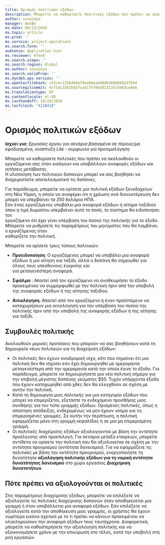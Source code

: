 ```yaml
---
title: Ορισμός πολιτικών εξόδων
description: Μπορείτε να καθορίσετε πολιτικές εξόδων που πρέπει να ακολουθούν οι εργαζόμενοι σας όταν εισάγουν και υποβάλλουν αναφορές εξόδων και αιτήσεις μετάβασης.
author: suvaidya
manager: AnnBe
ms.date: 09/23/2020
ms.topic: article
ms.prod: ''
ms.service: project-operations
ms.search.form: ''
audience: Application User
ms.reviewer: kfend
ms.search.scope: ''
ms.search.region: Global
ms.author: suvaidya
ms.search.validFrom: ''
ms.dyn365.ops.version: ''
ms.openlocfilehash: c55cec132649daf9ee08ea4d8db3668860247934
ms.sourcegitcommit: 4cf1dc1561b92fca4175f0b3813133c5e63ce8e6
ms.translationtype: HT
ms.contentlocale: el-GR
ms.lasthandoff: 10/28/2020
ms.locfileid: "4128418"
---
```

# <a name="define-expense-policies"></a>Ορισμός πολιτικών εξόδων

_**Ισχύει για:** Εργασίες έργου για σενάρια βασισμένα σε πόρους/μη εφοδιασμένα, ανάπτυξη Lite - συμφωνία για προτιμολόγηση_

Μπορείτε να καθορίσετε πολιτικές που πρέπει να ακολουθούν οι εργαζόμενοι σας όταν εισάγουν και υποβάλλουν αναφορές εξόδων και αιτήσεις μετάβασης.         
Η υλοποίηση των πολιτικών δαπανών μπορεί να σας βοηθήσει να διαχειριστείτε αποτελεσματικά τις δαπάνες.         

Για παράδειγμα, μπορείτε να ορίσετε μια πολιτική εξόδων ξενοδοχείων στη Νέα Υόρκη, η οποία να αναφέρει ότι η χρέωση ανά διανυκτέρευση δεν μπορεί να υπερβαίνει τα 250 δολάρια ΗΠΑ.       
Εάν ένας εργαζόμενος υποβάλει μια αναφορά εξόδων ή αίτημα ταξιδιού όπου η τιμή δωματίου υπερβαίνει αυτό το ποσό, το σύστημα θα ειδοποιήσει τον         
εργαζόμενο ότι έχει γίνει υπέρβαση του ποσού της πολιτικής για το έξοδο. Μπορείτε να ρυθμίσετε τις παραμέτρους του μηνύματος που θα λαμβάνει ο εργαζόμενος όταν        
καθορίζετε την πολιτική.      
        
Μπορείτε να ορίσετε τρεις τύπους πολιτικών:         
        
- **Προειδοποίηση**: Ο εργαζόμενος μπορεί να υποβάλει μια αναφορά εξόδων ή μια αίτηση για ταξίδι, αλλά η δαπάνη θα σημειωθεί για όλους τους υπεύθυνους έγκρισης και         
  για μεταγενέστερη αναφορά.        

- **Σφάλμα** : Απαιτεί από τον εργαζόμενο να αναθεωρήσει το έξοδο προκειμένου να συμμορφωθεί με την πολιτική πριν από την υποβολή της αναφοράς εξόδων ή της αίτησης ταξιδίου.        
 
 - **Αιτιολόγηση**: Απαιτεί από τον εργαζόμενο ή έναν προϊστάμενο να καταχωρήσουν μια αιτιολόγηση για την υπέρβαση του ποσού της πολιτικής πριν από την υποβολή της αναφοράς εξόδων ή της αίτησης για ταξίδι.        

## <a name="policy-tips"></a>Συμβουλές πολιτικής
Ακολουθούν μερικές προτάσεις που μπορούν να σας βοηθήσουν κατά τη δημιουργία νέων πολιτικών για τη διαχείριση εξόδων: 

- Οι πολιτικές δεν έχουν αναδρομική ισχύ, κάτι που σημαίνει ότι μια πολιτική δεν θα ισχύσει εάν έχει δημιουργηθεί με ημερομηνία μεταγενέστερη από την ημερομηνία κατά την οποία έγινε το έξοδο. Για παράδειγμα, μπορείτε να δημιουργήσετε μια νέα πολιτική σήμερα για την επιβολή μέγιστης δαπάνης γεύματος $50. Τυχόν υπάρχοντα έξοδα που έχουν καταχωρηθεί από χθες δεν θα ελεγχθούν σε σχέση με αυτήν την πολιτική.
- Κατά τη δημιουργία μιας πολιτικής για μια κατηγορία εξόδων που μπορεί να επιμερίζεται, εξετάστε το ενδεχόμενο προσθήκης μιας συνθήκης για τον τύπο γραμμής εξόδων. Ορισμένες πολιτικές, όπως η απαίτηση απόδειξης, ενδεχομένως να μην έχουν νόημα για τις επιμερισμένες γραμμές. Σε αυτήν την περίπτωση, η πολιτική εφαρμόζεται μόνο στη γραμμή κεφαλίδας ή σε μια μη επιμερισμένη γραμμή. 
- Οι πολιτικές διαχείρισης εξόδων αξιολογούνται με βάση την οντότητα προέλευσης από προεπιλογή. Για σενάρια μεταξύ εταιρειών, μπορείτε αντίθετα να ορίσετε την πολιτική που θα αξιολογείται σε σχέση με την οντότητα προορισμού (οντότητα δανεισμού). Για να εφαρμόζετε τις πολιτικές με βάση την οντότητα προορισμού, ενεργοποιήστε τη δυνατότητα **αξιολόγηση πολιτικής εξόδων για τη νομική οντότητα δυνατότητας δανεισμού** στο χώρο εργασίας **Διαχείριση δυνατοτήτων**.

## <a name="when-to-evaluate-policies"></a>Πότε πρέπει να αξιολογούνται οι πολιτικές

Στις παραμέτρους διαχείρισης εξόδων, μπορείτε να επιλέξετε να αξιολογείτε τις πολιτικές διαχείρισης δαπανών όταν αποθηκεύεται μια γραμμή ή όταν υποβάλλεται μια αναφορά εξόδων. Εάν επιλέξετε να αξιολογείτε κατά την αποθήκευση μιας γραμμής, οι χρήστες θα έχουν νωρίτερα εικόνα σχετικά με το τι πρέπει να κάνουν προκειμένου να ολοκληρώσουν την αναφορά εξόδων τους ταυτόχρονα. Διαφορετικά, μπορείτε να καθυστερήσετε την αξιολόγηση πολιτικής και να εξοικονομήσετε χρόνο με την επικύρωση στο τέλος, κατά την υποβολή στη ροή εργασιών.
